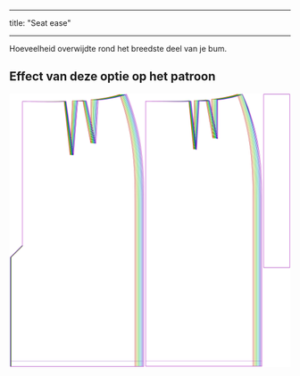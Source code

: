 - - -
title: "Seat ease"
- - -

Hoeveelheid overwijdte rond het breedste deel van je bum.

## Effect van deze optie op het patroon

![Deze afbeelding toont het effect van deze optie door meerdere varianten die een andere waarde hebben voor deze optie te vervangen](penelope_seatease_sample.svg "Effect of this option on the pattern")
